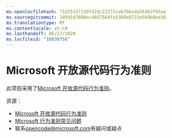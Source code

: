 ```yaml
---
ms.openlocfilehash: 71d25157130742dc22171ceb7bbcda563b3f93ae
ms.sourcegitcommit: 109d1d7608ac4667564fa5369e8722e569b8ea36
ms.translationtype: MT
ms.contentlocale: zh-CN
ms.lasthandoff: 06/27/2020
ms.locfileid: "10830756"
---
```

# Microsoft 开放源代码行为准则

此项目采用了[Microsoft 开放源代码行为准则](https://opensource.microsoft.com/codeofconduct/)。

资源：

- [Microsoft 开放源代码行为准则](https://opensource.microsoft.com/codeofconduct/)
- [Microsoft 行为准则常见问题](https://opensource.microsoft.com/codeofconduct/faq/)
- 联系[opencode@microsoft.com](mailto:opencode@microsoft.com)有疑问或疑点
